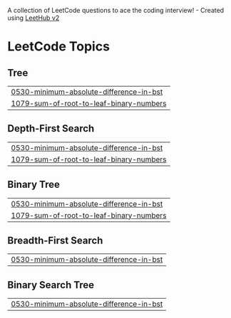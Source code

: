 A collection of LeetCode questions to ace the coding interview! - Created using [LeetHub v2](https://github.com/arunbhardwaj/LeetHub-2.0)
<!---LeetCode Topics Start-->
# LeetCode Topics
## Tree
|  |
| ------- |
| [0530-minimum-absolute-difference-in-bst](https://github.com/Ganeshwala/LeetCode/tree/master/0530-minimum-absolute-difference-in-bst) |
| [1079-sum-of-root-to-leaf-binary-numbers](https://github.com/Ganeshwala/LeetCode/tree/master/1079-sum-of-root-to-leaf-binary-numbers) |
## Depth-First Search
|  |
| ------- |
| [0530-minimum-absolute-difference-in-bst](https://github.com/Ganeshwala/LeetCode/tree/master/0530-minimum-absolute-difference-in-bst) |
| [1079-sum-of-root-to-leaf-binary-numbers](https://github.com/Ganeshwala/LeetCode/tree/master/1079-sum-of-root-to-leaf-binary-numbers) |
## Binary Tree
|  |
| ------- |
| [0530-minimum-absolute-difference-in-bst](https://github.com/Ganeshwala/LeetCode/tree/master/0530-minimum-absolute-difference-in-bst) |
| [1079-sum-of-root-to-leaf-binary-numbers](https://github.com/Ganeshwala/LeetCode/tree/master/1079-sum-of-root-to-leaf-binary-numbers) |
## Breadth-First Search
|  |
| ------- |
| [0530-minimum-absolute-difference-in-bst](https://github.com/Ganeshwala/LeetCode/tree/master/0530-minimum-absolute-difference-in-bst) |
## Binary Search Tree
|  |
| ------- |
| [0530-minimum-absolute-difference-in-bst](https://github.com/Ganeshwala/LeetCode/tree/master/0530-minimum-absolute-difference-in-bst) |
<!---LeetCode Topics End-->